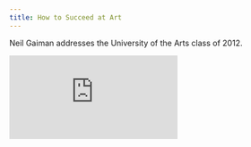 ```yaml
---
title: How to Succeed at Art
---
```


Neil Gaiman addresses the University of the Arts class of 2012.

<div class="video-wrapper">
  <iframe title="How to Succeed at Art" src="https://player.vimeo.com/video/42372767?title=0&byline=0" frameborder="0" webkitallowfullscreen mozallowfullscreen allowfullscreen></iframe>
</div>
